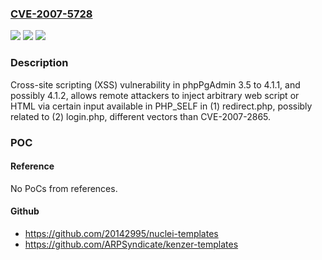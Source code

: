 ### [CVE-2007-5728](https://cve.mitre.org/cgi-bin/cvename.cgi?name=CVE-2007-5728)
![](https://img.shields.io/static/v1?label=Product&message=n%2Fa&color=blue)
![](https://img.shields.io/static/v1?label=Version&message=n%2Fa&color=blue)
![](https://img.shields.io/static/v1?label=Vulnerability&message=n%2Fa&color=brighgreen)

### Description

Cross-site scripting (XSS) vulnerability in phpPgAdmin 3.5 to 4.1.1, and possibly 4.1.2, allows remote attackers to inject arbitrary web script or HTML via certain input available in PHP_SELF in (1) redirect.php, possibly related to (2) login.php, different vectors than CVE-2007-2865.

### POC

#### Reference
No PoCs from references.

#### Github
- https://github.com/20142995/nuclei-templates
- https://github.com/ARPSyndicate/kenzer-templates

